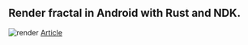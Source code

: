 ## Render fractal in Android with Rust and NDK.

![render](https://hoangpq.github.io/images/kt_run_bitmap.png)
[Article](https://hoangpq.github.io/posts/rust-ndk/)
